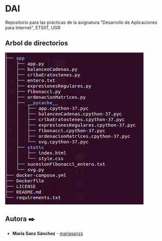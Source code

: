 # DAI
 Repositorio para las prácticas de la asignatura "Desarrollo de Aplicaciones para Internet", ETSIIT, UGR
 
 ## Arbol de directorios
![arbol de directorios](https://github.com/mariasanzs/DAI/blob/main/img/arbol.png)

## Autora ✒️
* **María Sanz Sánchez** - [mariasanzs](https://github.com/mariasanzs)
